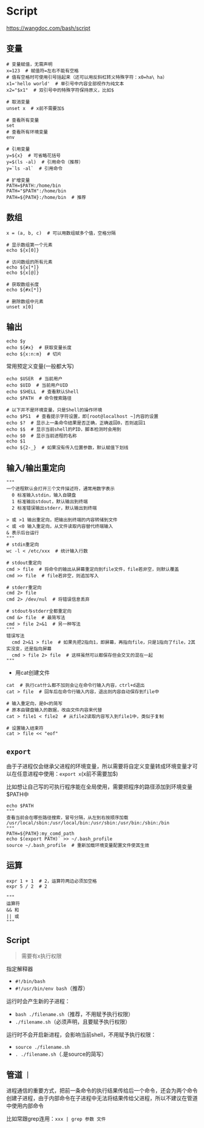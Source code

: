 # Script

<https://wangdoc.com/bash/script>

## 变量

```shell
# 变量赋值，无需声明
x=123  # 赋值符=左右不能有空格
# 值有空格时可使用引号括起来（还可以用反斜杠转义特殊字符：x0=ha\ ha）
x1='hello world'  # 单引号中内容全部视作为纯文本
x2="$x1"  # 双引号中的特殊字符保持原义，比如$

# 取消变量
unset x  # x前不需要加$

# 查看所有变量
set
# 查看所有环境变量
env

# 引用变量
y=${x}  # 可省略花括号
y=$(ls -al)  # 引用命令（推荐）
y=`ls -al`  # 引用命令

# 扩增变量
PATH=$PATH:/home/bin
PATH="$PATH":/home/bin
PATH=${PATH}:/home/bin  # 推荐
```

## 数组

```shell
x = (a, b, c)  # 可以用数组赋多个值，空格分隔

# 显示数组第一个元素
echo ${x[0]}

# 访问数组的所有元素
echo ${x[*]}
echo ${x[@]}

# 获取数组长度
echo ${#x[*]}

# 删除数组中元素
unset x[0]
```

## 输出

```shell
echo $y
echo ${#x}  # 获取变量长度
echo ${x:n:m}  # 切片
```

常用预定义变量(一般都大写)

```shell
echo $USER  # 当前用户
echo $UID  # 当前用户UID
echo $SHELL  # 查看默认Shell
echo $PATH  # 命令搜索路径

# 以下并不是环境变量，只是Shell的操作环境
echo $PS1  # 查看提示字符设置，即[root@localhost ~]内容的设置
echo $?  # 显示上一条命令结果是否正确，正确返回0，否则返回1
echo $$  # 显示当前shell的PID，脚本检测时会用到
echo $0  # 显示当前进程的名称
echo $1
echo ${2-_}  # 如果没有传入位置参数，默认赋值下划线
```

## 输入/输出重定向

```shell
"""
一个进程默认会打开三个文件描述符，通常用数字表示
  0 标准输入stdin，输入自键盘
  1 标准输出stdout，默认输出到终端
  2 标准错误输出stderr，默认输出到终端

> 或 >1 输出重定向，把输出到终端的内容转储到文件
< 或 <0 输入重定向，从文件读取内容替代终端输入
& 表示后台运行
"""
# stdin重定向
wc -l < /etc/xxx  # 统计输入行数

# stdout重定向
cmd > file  # 将命令的输出从屏幕重定向到file文件，file若非空，则默认覆盖
cmd >> file  # file若非空，则追加写入

# stderr重定向
cmd 2> file
cmd 2> /dev/nul  # 将错误信息丢弃

# stdout与stderr全都重定向
cmd &> file  # 最简写法
cmd > file 2>&1  # 另一种写法
"""
错误写法
  cmd 2>&1 > file  # 如果先把2指向1，即屏幕，再指向file，只是1指向了file，2其实没变，还是指向屏幕
  cmd > file 2> file  # 这样虽然可以都保存但会交叉的混在一起
"""
```

- 用cat创建文件

```shell
cat  # 执行cat什么都不加则会让在命令行输入内容，ctrl+d退出
cat > file  # 回车后在命令行输入内容，退出则内容自动保存到file中

# 输入重定向，是0<的简写
# 原本由键盘输入的数据，改由文件内容来代替
cat > file1 < file2  # 从file2读取内容写入到file1中，类似于复制

# 设置输入结束符
cat > file << "eof"
```

## `export`

由于子进程仅会继承父进程的环境变量，所以需要将自定义变量转成环境变量才可以在任意进程中使用：`export x`(x前不需要加$)

比如想让自己写的可执行程序能在全局使用，需要把程序的路径添加到环境变量$PATH中

```shell
echo $PATH
"""
查看当前会在哪些路径搜索，冒号分隔，从左到右按顺序加载
/usr/local/sbin:/usr/local/bin:/usr/sbin:/usr/bin:/sbin:/bin
"""
PATH=${PATH}:my_comd_path
echo $(export PATH)` >> ~/.bash_profile
source ~/.bash_profile  # 重新加载环境变量配置文件使其生效
```

## 运算

```shell
expr 1 + 1  # 2，运算符两边必须加空格
expr 5 / 2  # 2

"""
运算符
&& 和
|| 或
"""
```

## Script

> 需要有x执行权限

指定解释器

- `#!/bin/bash`
- `#!/usr/bin/env bash`（推荐）

运行时会产生新的子进程：

- `bash ./filename.sh`（推荐，不用赋予执行权限）
- `./filename.sh`（必须声明，且要赋予执行权限）

运行时不会开启新进程，会影响当前shell，不用赋予执行权限：

- `source ./filename.sh`
- `. ./filename.sh`（.是source的简写）

## 管道 `｜`

进程通信的重要方式，把前一条命令的执行结果传给后一个命令，还会为两个命令创建子进程，由于内部命令在子进程中无法将结果传给父进程，所以不建议在管道中使用内部命令

比如常跟grep连用：`xxx | grep 参数 文件`

